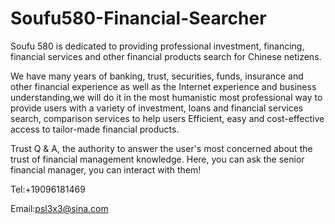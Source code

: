 # Soufu580-Financial-Searcher

Soufu 580 is dedicated to providing professional investment, financing, financial services and other financial products search for Chinese netizens.

We have many years of banking, trust, securities, funds, insurance and other financial experience as well as the Internet experience and business understanding,we will do it in the most humanistic most professional way to provide users with a variety of investment, loans and financial services search, comparison services to help users Efficient, easy and cost-effective access to tailor-made financial products.

Trust Q & A, the authority to answer the user's most concerned about the trust of financial management knowledge. Here, you can ask the senior financial manager, you can interact with them!

Tel:+19096181469

Email:psl3x3@sina.com
